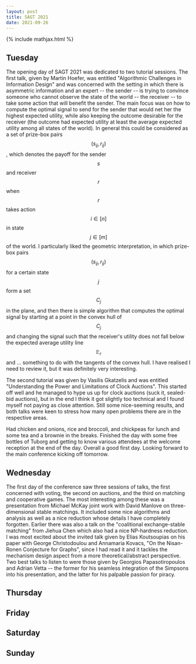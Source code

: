 ```yaml
---
layout: post
title: SAGT 2021
date: 2021-09-26
---
```


{% include mathjax.html %}

## Tuesday

The opening day of SAGT 2021 was dedicated to two tutorial sessions. The first
talk, given by Martin Hoefer, was entitled "Algorithmic Challenges in
Information Design" and was concerned with the setting in which there is
asymmetric information and an expert -- the sender -- is trying to convince
someone who cannot observe the state of the world -- the receiver -- to take
some action that will benefit the sender. The main focus was on how to compute
the optimal signal to send for the sender that would net her the highest
expected utility, while also keeping the outcome desirable for the receiver
(the outcome had expected utility at least the average expected utility among
all states of the world). In general this could be considered as a set of
prize-box pairs $$(s_{ij},r_{ij})$$, which denotes the payoff for the sender
$$s$$ and receiver $$r$$ when $$r$$ takes action $$i \in [n]$$ in state $$j \in
[m]$$ of the world. I particularly liked the geometric interpretation, in which
prize-box pairs $$(s_{ij},r_{ij})$$ for a certain state $$j$$ form a set
$$C_j$$ in the plane, and then there is simple algorithm that computes the
optimal signal by starting at a point in the convex hull of $$C_j$$ and
changing the signal such that the receiver's utility does not fall below the
expected average utility line $$\mathbb{E}_r$$ and ... something to do with the
tangents of the convex hull. I have realised I need to review it, but it was
definitely very interesting.

The second tutorial was given by Vasilis Gkatzelis and was entitled
"Understanding the Power and Limitations of Clock Auctions". This started off
well and he managed to hype us up for clock auctions (suck it, sealed-bid
auctions), but in the end I think it got slightly too technical and I found
myself not paying as close attention. Still some nice-seeming results, and both
talks were keen to stress how many open problems there are in the respective
areas.

Had chicken and onions, rice and broccoli, and chickpeas for lunch and some tea
and a brownie in the breaks. Finished the day with some free bottles of Tuborg
and getting to know various attendees at the welcome reception at the end of
the day. Overall a good first day. Looking forward to the main conference
kicking off tomorrow.

## Wednesday

The first day of the conference saw three sessions of talks, the first
concerned with voting, the second on auctions, and the third on matching and
cooperative games. The most interesting among these was a presentation from
Michael McKay joint work with David Manlove on three-dimensional stable
matchings. It included some nice algorithms and analysis as well as a nice
reduction whose details I have completely forgotten. Earlier there was also a
talk on the "coalitional exchange-stable matching" from Jiehua Chen which also
had a nice NP-hardness reduction. I was most excited about the invited talk
given by Elias Koutsoupias on his paper with George Christodoulou and Annamaria
Kovacs, "On the Nisan-Ronen Conjecture for Graphs", since I had read it and it
tackles the mechanism design aspect from a more theoretical/abstract
perspective. Two best talks to listen to were those given by Georgios
Papasotiropoulos and Adrian Vetta -- the former for his seamless integration of
the Simpsons into his presentation, and the latter for his palpable passion for
piracy.

## Thursday

## Friday

## Saturday

## Sunday
